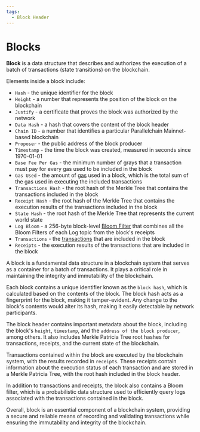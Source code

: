 ```yaml
---
tags:
  - Block Header
---
```


# Blocks

**Block** is a data structure that describes and authorizes the execution of a batch of transactions (state transitions) on the blockchain.

Elements inside a block include:

- `Hash` - the unique identifier for the block
- `Height` - a number that represents the position of the block on the blockchain
- `Justify` - a certificate that proves the block was authorized by the network
- `Data Hash` - a hash that covers the content of the block header
- `Chain ID` - a number that identifies a particular Parallelchain Mainnet-based blockchain
- `Proposer` - the public address of the block producer
- `Timestamp` - the time the block was created, measured in seconds since 1970-01-01
- `Base Fee Per Gas` - the minimum number of grays that a transaction must pay for every gas used to be included in the block
- `Gas Used` - the amount of [gas](gas.md) used in a block, which is the total sum of the gas used in executing the included transactions
- `Transactions Hash` - the root hash of the Merkle Tree that contains the transactions included in the block
- `Receipt Hash` - the root hash of the Merkle Tree that contains the execution results of the transactions included in the block
- `State Hash` - the root hash of the Merkle Tree that represents the current world state
- `Log Bloom` - a 256-byte block-level [Bloom Filter](https://en.wikipedia.org/wiki/Bloom_filter) that combines all the Bloom Filters of each Log topic from the block's receipts
- `Transactions` - the [transactions](transactions.md) that are included in the block
- `Receipts` - the execution results of the transactions that are included in the block

A block is a fundamental data structure in a blockchain system that serves as a container for a batch of transactions. It plays a critical role in maintaining the integrity and immutability of the blockchain.

Each block contains a unique identifier known as the `block hash`, which is calculated based on the contents of the block. The block hash acts as a fingerprint for the block, making it tamper-evident. Any change to the block's contents would alter its hash, making it easily detectable by network participants.

The block header contains important metadata about the block, including the block's `height`, `timestamp`, and the `address of the block producer`, among others. It also includes Merkle Patricia Tree root hashes for transactions, receipts, and the current state of the blockchain.

Transactions contained within the block are executed by the blockchain system, with the results recorded in `receipts`. These receipts contain information about the execution status of each transaction and are stored in a Merkle Patricia Tree, with the root hash included in the block header.

In addition to transactions and receipts, the block also contains a Bloom filter, which is a probabilistic data structure used to efficiently query logs associated with the transactions contained in the block.

Overall, block is an essential component of a blockchain system, providing a secure and reliable means of recording and validating transactions while ensuring the immutability and integrity of the blockchain.